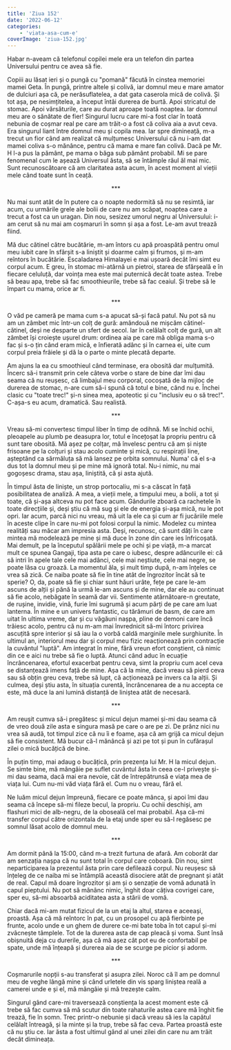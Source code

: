 ```yaml
---
title: 'Ziua 152'
date: '2022-06-12'
categories:
    - 'viata-asa-cum-e'
coverImage: 'ziua-152.jpg'
---
```


Habar n-aveam că telefonul copilei mele era un telefon din partea Universului pentru ce avea să fie.

Copiii au lăsat ieri și o pungă cu "pomană" făcută în cinstea memoriei mamei Geta. În pungă, printre altele și colivă, iar domnul meu e mare amator de dulciuri așa că, pe nerăsuflatelea, a dat gata caserola mică de colivă. Și tot așa, pe nesimțitelea, a început întâi durerea de burtă. Apoi stricatul de stomac. Apoi vărsăturile, care au durat aproape toată noaptea. Iar domnul meu are o sănătate de fier! Singurul lucru care mi-a fost clar în toată nebunia de coșmar real pe care am trăit-o a fost că coliva aia a avut ceva. Era singurul liant între domnul meu și copila mea. Iar spre dimineață, m-a trecut un fior când am realizat că mulțumesc Universului că nu i-am dat mamei coliva s-o mănânce, pentru că mama e mare fan colivă. Dacă pe Mr. H l-a pus la pământ, pe mama o băga sub pământ probabil. Mi se pare fenomenal cum le așează Universul ăsta, să se întâmple răul ăl mai mic. Sunt recunoscătoare că am claritatea asta acum, în acest moment al vieții mele când toate sunt în ceață.

<p style="text-align: center;">***</p>

Nu mai sunt atât de în putere ca o noapte nedormită să nu se resimtă, iar acum, cu urmările grele ale bolii de care nu am scăpat, noaptea care a trecut a fost ca un uragan. Din nou, sesizez umorul negru al Universului: i-am cerut să nu mai am coșmaruri în somn și așa a fost. Le-am avut trează fiind.

Mă duc cătinel către bucătărie, m-am întors cu apă proaspătă pentru omul meu iubit care în sfârșit s-a liniștit și doarme calm și frumos, și m-am reîntors în bucătărie. Escaladarea Himalayei e mai ușoară decât îmi simt eu corpul acum. E greu, în stomac mi-atârnă un pietroi, starea de sfârșeală e în fiecare celuluță, dar voința mea este mai puternică decât toate astea. Trebe să beau apa, trebe să fac smoothieurile, trebe să fac ceaiul. Și trebe să le împart cu mama, orice ar fi.

<p style="text-align: center;">***</p>

O văd pe cameră pe mama cum s-a apucat să-și facă patul. Nu pot să nu am un zâmbet mic într-un colț de gură: amândouă ne mișcăm cătinel-cătinel, deși ne desparte un sfert de secol. Iar în celălalt colț de gură, un alt zâmbet își croiește ușurel drum: ordinea aia pe care mă obliga mama s-o fac și s-o țin când eram mică, e înfierată adânc și în carnea ei, uite cum corpul preia frâiele și dă la o parte o minte plecată departe.

Am ajuns la ea cu smoothieul când terminase, era obosită dar mulțumită. Încerc să-i transmit prin cele câteva vorbe o stare de bine dar îmi dau seama că nu reușesc, că limbajul meu corporal, cocoșată de la mijloc de durerea de stomac, n-are cum să-i spună că totul e bine, când nu e. Închei clasic cu "toate trec!" și-n sinea mea, apoteotic și cu "inclusiv eu o să trec!". C-așa-s eu acum, dramatică. Sau realistă.

<p style="text-align: center;">***</p>

Vreau să-mi convertesc timpul liber în timp de odihnă. Mi se închid ochii, pleoapele au plumb pe deasupra lor, totul e încețoșat la propriu pentru că sunt tare obosită. Mă așez pe colțar, mă învelesc pentru că am și niște frisoane pe la colțuri și stau acolo cuminte și mică, cu respirații line, așteptând ca sărmăluța să mă lansez pe orbita somnului. Numa' că el s-a dus tot la domnul meu și pe mine mă ignoră total. Nu-i nimic, nu mai gogoșesc drama, stau așa, liniștită, că și asta ajută.

În timpul ăsta de liniște, un strop portocaliu, mi s-a căscat în față posibilitatea de analiză. A mea, a vieții mele, a timpului meu, a bolii, a tot și toate, că și-așa altceva nu pot face acum. Gândurile zboară ca rachetele în toate direcțiile și, deși știu că mă sug și ele de energia și-așa mică, nu le pot opri. Iar acum, parcă nici nu vreau, mă uit la ele ca și cum ar fi jucăriile mele în aceste clipe în care nu-mi pot folosi corpul la nimic. Modelez cu mintea realități sau măcar am impresia asta. Deși, recunosc, că sunt dăți în care mintea mă modelează pe mine și mă duce în zone din care ies înfricoșată. Mai demult, pe la începutul spălării mele pe ochi și pe viață, m-a marcat mult ce spunea Gangaji, tipa asta pe care o iubesc, despre adâncurile ei: că să intri în apele tale cele mai adânci, cele mai neștiute, cele mai negre, se poate lăsa cu groază. La momentul ăla, și mult timp după, n-am înțeles ce vrea să zică. Ce naiba poate să fie în tine atât de îngrozitor încât să te sperie? O, da, poate să fie și chiar sunt hăuri urâte, fețe pe care le-am ascuns de alții și până la urmă le-am ascuns și de mine, dar ele au continuat să fie acolo, nebăgate în seamă dar vii. Sentimente atârnătoare-n greutate, de rușine, invidie, vină, furie îmi sugrumă și acum părți de pe care am luat lanterna. În mine e un univers fantastic, cu tărâmuri de basm, de care am uitat în ultima vreme, dar și cu văgăuni nașpa, pline de demoni care încă trăiesc acolo, pentru că nu m-am mai învrednicit să-mi întorc privirea ascuțită spre interior și să iau la o vorbă caldă marginile mele surghiunite. În ultimul an, interiorul meu dar și corpul meu fizic reacționează prin contracție la cuvântul "luptă". Am integrat în mine, fără vreun efort conștient, că nimic din ce e aici nu trebe să fie o luptă. Atunci când aduc în ecuație încrâncenarea, efortul exacerbat pentru ceva, simt la propriu cum acel ceva se distanțează imens față de mine. Așa că la mine, dacă vreau să pierd ceva sau să obțin greu ceva, trebe să lupt, că acționează pe invers ca la alții. Și culmea, deși știu asta, în situația curentă, încrâncenarea de a nu accepta ce este, mă duce la ani lumină distanță de liniștea atât de necesară.

<p style="text-align: center;">***</p>

Am reușit cumva să-i pregătesc și micul dejun mamei și-mi dau seama că de vreo două zile asta e singura masă pe care o are pe zi. De prânz nici nu vrea să audă, tot timpul zice că nu îi e foame, așa că am grijă ca micul dejun să fie consistent. Mă bucur că-l mănâncă și azi pe tot și pun în cufărașul zilei o mică bucățică de bine.

În puțin timp, mai adaug o bucățică, prin prezența lui Mr. H la micul dejun. Se simte bine, mă mângâie pe suflet cuvântul ăsta în ceea ce-l privește și-mi dau seama, dacă mai era nevoie, cât de întrepătrunsă e viața mea de viața lui. Cum nu-mi văd viața fără el. Cum nu o vreau, fără el.

Ne luăm micul dejun împreună, fiecare ce poate mânca, și apoi îmi dau seama că începe să-mi fileze becul, la propriu. Cu ochii deschiși, am flashuri mici de alb-negru, de la oboseală cel mai probabil. Așa că-mi transfer corpul către orizontala de la etaj unde sper eu să-l regăsesc pe somnul lăsat acolo de domnul meu.

<p style="text-align: center;">***</p>

Am dormit până la 15:00, când m-a trezit furtuna de afară. Am coborât dar am senzația nașpa că nu sunt total în corpul care coboară. Din nou, simt neparticiparea la prezentul ăsta prin care defilează corpul. Nu reușesc să înțeleg de ce naiba mi se întâmplă această disociere atât de pregnant și atât de real. Capul mă doare îngrozitor și am și o senzație de vomă adunată în capul pieptului. Nu pot să mănânc nimic, înghit doar câțiva covrigei care, sper eu, să-mi absoarbă aciditatea asta a stării de vomă.

Chiar dacă mi-am mutat fizicul de la un etaj la altul, starea e aceeași, proastă. Așa că mă reîntorc în pat, cu un prosopel cu apă fierbinte pe frunte, acolo unde e un ghem de durere ce-mi bate toba în tot capul și-mi zvâcnește tâmplele. Tot de la durerea asta de cap pleacă și voma. Sunt însă obișnuită deja cu durerile, așa că mă așez cât pot eu de confortabil pe spate, unde mă înțeapă și durerea aia de se scurge pe picior și adorm.

<p style="text-align: center;">***</p>

Coșmarurile nopții s-au transferat și asupra zilei. Noroc că îl am pe domnul meu de veghe lângă mine și când urletele din vis sparg liniștea reală a camerei unde e și el, mă mângâie și mă trezește calm.

Singurul gând care-mi traversează conștiența la acest moment este că trebe să fac cumva să mă scutur din toate rahaturile astea care mă înghit fie trează, fie în somn. Trec printr-o nebunie și dacă vreau să ies la capătul celălalt întreagă, și la minte și la trup, trebe să fac ceva. Partea proastă este că nu știu ce. Iar ăsta a fost ultimul gând al unei zilei din care nu am trăit decât dimineața.
